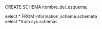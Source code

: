 

CREATE SCHEMA nombre_del_esquema;
<br>

 select *  FROM information_schema.schemata
<br>
 select *from sys.schemas 
